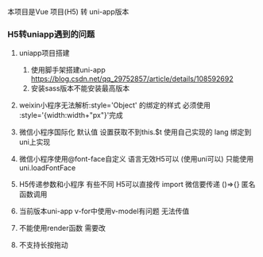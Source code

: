 本项目是Vue 项目(H5) 转 uni-app版本

### H5转uniapp遇到的问题

1. uniapp项目搭建
	1. 使用脚手架搭建uni-app
	https://blog.csdn.net/qq_29752857/article/details/108592692
	2. 安装sass版本不能安装最高版本


2. weixin小程序无法解析:style='Object' 的绑定的样式 必须使用 :style='{width:width+"px"}'完成 
3. 微信小程序国际化 默认值 设置获取不到this.$t 使用自己实现的 lang 绑定到 uni上实现
4. 微信小程序使用@font-face自定义 语言无效H5可以  (使用uni可以) 只能使用uni.loadFontFace
5. H5传递参数和小程序 有些不同 H5可以直接传 import 微信要传递 ()=>{} 匿名函数调用
6. 当前版本uni-app v-for中使用v-model有问题 无法传值
7. 不能使用render函数 需要改
8. 不支持长按拖动
